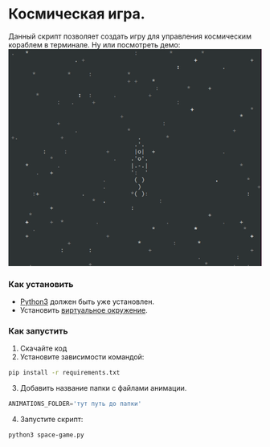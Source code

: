 # Космическая игра.
Данный скрипт позволяет создать игру для управления космическим кораблем в терминале.
Ну или посмотреть демо: 
![демо](assets/space-game.gif)

### Как установить
- [Python3](https://www.python.org/downloads/) должен быть уже установлен. 
- Установить [виртуальное окружение](https://python-scripts.com/virtualenv).

### Как запустить
1. Скачайте код
2. Установите зависимости командой:
```bash
pip install -r requirements.txt
```
3. Добавить название папки с файлами анимации.
```python
ANIMATIONS_FOLDER='тут путь до папки'
```
4. Запустите скрипт:
```bash
python3 space-game.py
```
